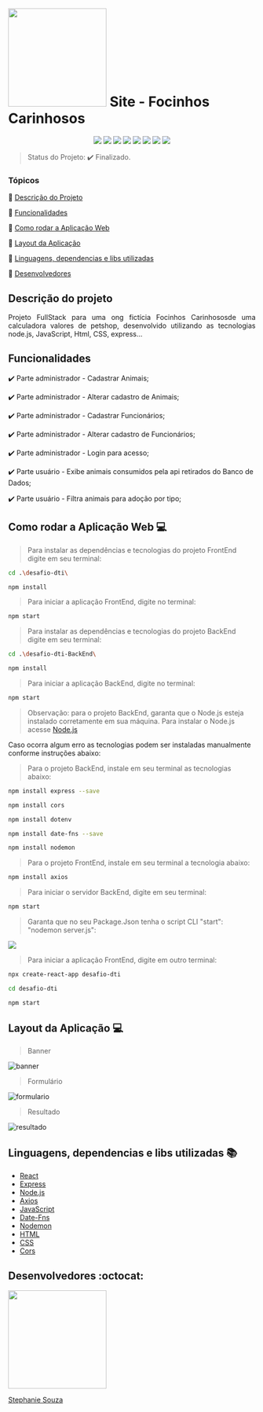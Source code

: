 <h1 aling="center">
<img src="https://github.com/StephanieSouzaC/FocinhosCarinhosos/assets/117867662/afeddaf2-06e5-4d2a-a96a-15d48befb85a" width=200>  Site - Focinhos Carinhosos</h1>

<p align="center">
<!--   <img src="https://img.shields.io/static/v1?label=React&message=framework&color=blue&style=for-the-badge&logo=React"/> -->
  <img src="https://img.shields.io/static/v1?label=Express&message=framework&color=green&style=for-the-badge&logo=Express"/>
  <img src="http://img.shields.io/static/v1?label=License&message=MIT&color=green&style=for-the-badge"/>
  <img src="http://img.shields.io/static/v1?label=JavaScript&message=linguage&color=yellow&style=for-the-badge&logo=JavaScript"/>
  <img src="http://img.shields.io/static/v1?label=node.js&message=linguage&color=green&style=for-the-badge&logo=node.js"/>
  <img src="http://img.shields.io/static/v1?label=HTML&message=5&color=red&style=for-the-badge&logo=HTML5"/>
  <img src="http://img.shields.io/static/v1?label=CSS&message=3&color=blue&style=for-the-badge&logo=CSS3"/>
  <img src="http://img.shields.io/static/v1?label=MongoDb&message=DB&color=green&style=for-the-badge&logo=MongoDb"/>
  <img src="http://img.shields.io/static/v1?label=STATUS&message=Finalizado&color=green&style=for-the-badge"/>
  
</p>

> Status do Projeto: ✔️ Finalizado.

### Tópicos 

:small_blue_diamond: [Descrição do Projeto](#descrição-do-projeto)

:small_blue_diamond: [Funcionalidades](#funcionalidades)

:small_blue_diamond: [Como rodar a Aplicação Web](#como-rodar-a-aplicação-web-computer)

:small_blue_diamond: [Layout da Aplicação](#layout-da-aplicação-computer)

:small_blue_diamond: [Linguagens, dependencias e libs utilizadas](#linguagens-dependencias-e-libs-utilizadas-books)

:small_blue_diamond: [Desenvolvedores](#desenvolvedores-octocat)

## Descrição do projeto 

<p align="justify">
Projeto FullStack para uma ong fictícia Focinhos Carinhososde uma calculadora valores de petshop, desenvolvido utilizando as tecnologias node.js, JavaScript, Html, CSS, express...
</p>

## Funcionalidades

:heavy_check_mark: Parte administrador - Cadastrar Animais; 

:heavy_check_mark: Parte administrador - Alterar cadastro de Animais;

:heavy_check_mark: Parte administrador - Cadastrar Funcionários; 

:heavy_check_mark: Parte administrador - Alterar cadastro de Funcionários;

:heavy_check_mark: Parte administrador - Login para acesso;

:heavy_check_mark: Parte usuário - Exibe animais consumidos pela api retirados do Banco de Dados;

:heavy_check_mark: Parte usuário - Filtra animais para adoção por tipo;

## Como rodar a Aplicação Web :computer:
> Para instalar as dependências e tecnologias do projeto FrontEnd digite em seu terminal:
```sh
cd .\desafio-dti\
```
```sh
npm install
```
> Para iniciar a aplicação FrontEnd, digite no terminal:
```sh
npm start
```
> Para instalar as dependências e tecnologias do projeto BackEnd digite em seu terminal:
```sh
cd .\desafio-dti-BackEnd\
```
```sh
npm install
```
> Para iniciar a aplicação BackEnd, digite no terminal:
```sh
npm start
```
> Observação: para o projeto BackEnd, garanta que o Node.js esteja instalado corretamente em sua máquina. Para instalar o Node.js acesse [Node.js](https://nodejs.org/en/download/prebuilt-installer)

<p>Caso ocorra algum erro as tecnologias podem ser instaladas manualmente conforme instruções abaixo:</p>

> Para o projeto BackEnd, instale em seu terminal as tecnologias abaixo:
```sh
npm install express --save
```
```sh
npm install cors
```
```sh
npm install dotenv
```
```sh
npm install date-fns --save
```
```sh
npm install nodemon
```

> Para o projeto FrontEnd, instale em seu terminal a tecnologia abaixo:
```sh
npm install axios
```
> Para iniciar o servidor BackEnd, digite em seu terminal:
```sh
npm start
```
> Garanta que no seu Package.Json tenha o script CLI "start": "nodemon server.js":
<img src="https://github.com/StephanieSouzaC/calculadora-Petshop/assets/117867662/fe1f1a5f-2b18-441d-bb50-38fad3d0fb7f"/>

> Para iniciar a aplicação FrontEnd, digite em outro terminal:
```sh
npx create-react-app desafio-dti
```
```sh
cd desafio-dti
```
```sh
npm start
```

## Layout da Aplicação :computer:
> Banner
<img src="https://github.com/StephanieSouzaC/calculadora-Petshop/assets/117867662/d69e643f-f20f-4401-8464-ffe50b021e04" alt="banner"/>

> Formulário
<img src="https://github.com/StephanieSouzaC/calculadora-Petshop/assets/117867662/d7a23a0e-55c8-4900-a696-07c27a2c7e3d" alt="formulario"/>

> Resultado
<img src="https://github.com/StephanieSouzaC/calculadora-Petshop/assets/117867662/ac2144b6-eba1-4f70-8304-912e4ea0f409" alt="resultado"/>

## Linguagens, dependencias e libs utilizadas :books:

- [React](https://legacy.reactjs.org/docs/getting-started.html)
- [Express](https://expressjs.com/pt-br/)
- [Node.js](https://nodejs.org/docs/latest/api/)
- [Axios](https://axios-http.com/ptbr/docs/intro)
- [JavaScript](https://developer.mozilla.org/pt-BR/docs/Web/JavaScript)
- [Date-Fns](https://date-fns.org/v3.6.0/docs/Getting-Started)
- [Nodemon](https://www.npmjs.com/package/nodemon)
- [HTML](https://developer.mozilla.org/pt-BR/docs/Web/HTML)
- [CSS](https://developer.mozilla.org/pt-BR/docs/Web/CSS)
- [Cors](https://www.npmjs.com/package/cors)

## Desenvolvedores :octocat:

[<img src="https://github.com/StephanieSouzaC.png" width=200><br><p>Stephanie Souza</p>](https://www.linkedin.com/in/stephanie-souza-83a18b239/)
